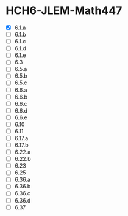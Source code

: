 # HCH6-JLEM-Math447
-[x] 6.1.a
-[ ] 6.1.b
-[ ] 6.1.c
-[ ] 6.1.d
-[ ] 6.1.e
-[ ] 6.3
-[ ] 6.5.a
-[ ] 6.5.b
-[ ] 6.5.c
-[ ] 6.6.a
-[ ] 6.6.b
-[ ] 6.6.c
-[ ] 6.6.d
-[ ] 6.6.e
-[ ] 6.10
-[ ] 6.11
-[ ] 6.17.a
-[ ] 6.17.b
-[ ] 6.22.a
-[ ] 6.22.b
-[ ] 6.23
-[ ] 6.25
-[ ] 6.36.a
-[ ] 6.36.b
-[ ] 6.36.c
-[ ] 6.36.d
-[ ] 6.37